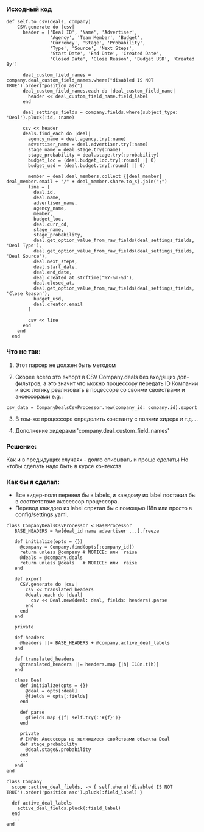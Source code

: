 ### Исходный код

```
def self.to_csv(deals, company)
    CSV.generate do |csv|
      header = ['Deal ID', 'Name', 'Advertiser',
                'Agency', 'Team Member', 'Budget',
                'Currency', 'Stage', 'Probability',
                'Type', 'Source', 'Next Steps',
                'Start Date', 'End Date', 'Created Date',
                'Closed Date', 'Close Reason', 'Budget USD', 'Created By']

      deal_custom_field_names = company.deal_custom_field_names.where("disabled IS NOT TRUE").order("position asc")
      deal_custom_field_names.each do |deal_custom_field_name|
        header << deal_custom_field_name.field_label
      end

      deal_settings_fields = company.fields.where(subject_type: 'Deal').pluck(:id, :name)

      csv << header
      deals.find_each do |deal|
        agency_name = deal.agency.try(:name)
        advertiser_name = deal.advertiser.try(:name)
        stage_name = deal.stage.try(:name)
        stage_probability = deal.stage.try(:probability)
        budget_loc = (deal.budget_loc.try(:round) || 0)
        budget_usd = (deal.budget.try(:round) || 0)

        member = deal.deal_members.collect {|deal_member| deal_member.email + "/" + deal_member.share.to_s}.join(";")
        line = [
          deal.id,
          deal.name,
          advertiser_name,
          agency_name,
          member,
          budget_loc,
          deal.curr_cd,
          stage_name,
          stage_probability,
          deal.get_option_value_from_raw_fields(deal_settings_fields, 'Deal Type'),
          deal.get_option_value_from_raw_fields(deal_settings_fields, 'Deal Source'),
          deal.next_steps,
          deal.start_date,
          deal.end_date,
          deal.created_at.strftime("%Y-%m-%d"),
          deal.closed_at,
          deal.get_option_value_from_raw_fields(deal_settings_fields, 'Close Reason'),
          budget_usd,
          deal.creator.email
        ]

        csv << line
      end
    end
  end
  ```

### Что не так:

1. Этот парсер не должен быть методом

2. Скорее всего это экпорт в CSV  Company.deals без входящих доп-фильтров, а это значит что можно процессору  передать ID Компании и всю логику реализовать в прцессоре со своими свойствами и аксессорами e.g.:

```
csv_data = CompanyDealsCsvProcessor.new(company_id: company.id).export
```

3. В том-же процессоре определить константу с полями хидера и т.д....

4. Дополнение хидерами 'company.deal_custom_field_names' 

### Решение:

Как и в предыдущих случаях - долго описывать и проще сделать) Но чтобы сделать надо быть в курсе контекста

### Как бы я сделал:

- Все хидер-поля перевел бы в labels, и каждому из label поставил бы в соответствие акссессор процессора.
- Перевод каждого из label спрятал бы с помощью I18n или просто в config/settings.yaml.

 ```
 class CompanyDealsCsvProcessor < BaseProcessor
    BASE_HEADERS = %w[deal_id name advertiser ...].freeze
     
    def initialize(opts = {})
      @company = Company.find(opts[:company_id])
      return unless @company # NOTICE: или  raise
      @deals = @company.deals
      return unless @deals   # NOTICE: или  raise
    end  

    def export
      CSV.generate do |csv|
        csv << translated_headers
        @deals.each do |deal|
          csv << Deal.new(deal: deal, fields: headers).parse
        end
      end
    end

    private
    
    def headers
      @headers ||= BASE_HEADERS + @company.active_deal_labels
    end

    def translated_headers
      @translated_headers ||= headers.map {|h| I18n.t(h)}
    end

    class Deal
      def initialize(opts = {})
        @deal = opts[:deal]
        @fields = opts[:fields]      
      end

      def parse
        @fields.map {|f| self.try(:'#{f}')}
      end

      private
      # INFO: Аксессоры не являющиеся свойствами объекта Deal
      def stage_probability
        @deal.stage&.probability
      end
      ...
    end
 end
 ```

```
class Company
  scope :active_deal_fields, -> { self.where('disabled IS NOT TRUE').order('position asc').pluck(:field_label) }

  def active_deal_labels
    active_deal_fields.pluck(:field_label)
  end
  ...
end
```
